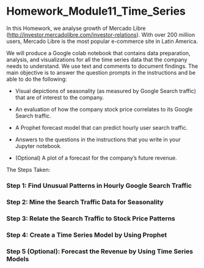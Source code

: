 # Homework_Module11_Time_Series
In this Homework, we analyse growth  of Mercado Libre (http://investor.mercadolibre.com/investor-relations). With over 200 million users, Mercado Libre is the most popular e-commerce site in Latin America. 

We will produce a Google colab notebook that contains data preparation, analysis, and visualizations for all the time series data that the company needs to understand. We use text and comments to document findings. The main objective is to answer the question prompts in the instructions and be able to do the following:

- Visual depictions of seasonality (as measured by Google Search traffic) that are of interest to the company.

- An evaluation of how the company stock price correlates to its Google Search traffic.

- A Prophet forecast model that can predict hourly user search traffic.

- Answers to the questions in the instructions that you write in your Jupyter notebook.

- (Optional) A plot of a forecast for the company’s future revenue.

The Steps Taken:

### Step 1: Find Unusual Patterns in Hourly Google Search Traffic

### Step 2: Mine the Search Traffic Data for Seasonality

### Step 3: Relate the Search Traffic to Stock Price Patterns

### Step 4: Create a Time Series Model by Using Prophet

### Step 5 (Optional): Forecast the Revenue by Using Time Series Models



